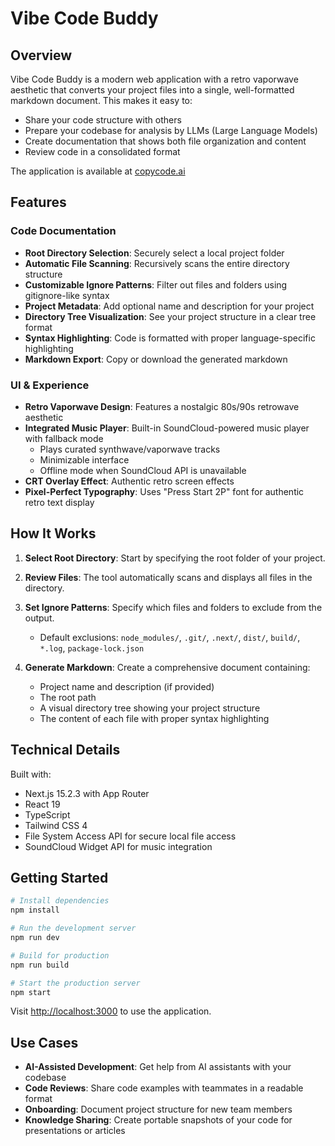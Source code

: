 # Vibe Code Buddy

## Overview

Vibe Code Buddy is a modern web application with a retro vaporwave aesthetic that converts your project files into a single, well-formatted markdown document. This makes it easy to:

- Share your code structure with others
- Prepare your codebase for analysis by LLMs (Large Language Models)
- Create documentation that shows both file organization and content
- Review code in a consolidated format

The application is available at [copycode.ai](https://copycode.ai)

## Features

### Code Documentation
- **Root Directory Selection**: Securely select a local project folder
- **Automatic File Scanning**: Recursively scans the entire directory structure
- **Customizable Ignore Patterns**: Filter out files and folders using gitignore-like syntax
- **Project Metadata**: Add optional name and description for your project
- **Directory Tree Visualization**: See your project structure in a clear tree format
- **Syntax Highlighting**: Code is formatted with proper language-specific highlighting
- **Markdown Export**: Copy or download the generated markdown

### UI & Experience
- **Retro Vaporwave Design**: Features a nostalgic 80s/90s retrowave aesthetic
- **Integrated Music Player**: Built-in SoundCloud-powered music player with fallback mode
  - Plays curated synthwave/vaporwave tracks
  - Minimizable interface
  - Offline mode when SoundCloud API is unavailable
- **CRT Overlay Effect**: Authentic retro screen effects
- **Pixel-Perfect Typography**: Uses "Press Start 2P" font for authentic retro text display

## How It Works

1. **Select Root Directory**: Start by specifying the root folder of your project.

2. **Review Files**: The tool automatically scans and displays all files in the directory.

3. **Set Ignore Patterns**: Specify which files and folders to exclude from the output.
   - Default exclusions: `node_modules/`, `.git/`, `.next/`, `dist/`, `build/`, `*.log`, `package-lock.json`

4. **Generate Markdown**: Create a comprehensive document containing:
   - Project name and description (if provided)
   - The root path
   - A visual directory tree showing your project structure
   - The content of each file with proper syntax highlighting

## Technical Details

Built with:
- Next.js 15.2.3 with App Router
- React 19
- TypeScript
- Tailwind CSS 4
- File System Access API for secure local file access
- SoundCloud Widget API for music integration

## Getting Started

```bash
# Install dependencies
npm install

# Run the development server
npm run dev

# Build for production
npm run build

# Start the production server
npm start
```

Visit [http://localhost:3000](http://localhost:3000) to use the application.

## Use Cases

- **AI-Assisted Development**: Get help from AI assistants with your codebase
- **Code Reviews**: Share code examples with teammates in a readable format
- **Onboarding**: Document project structure for new team members
- **Knowledge Sharing**: Create portable snapshots of your code for presentations or articles
